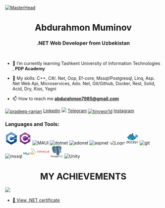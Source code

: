 <!-- ![Master-Header]() -->
 
<a href="https://rishavchanda.io"><img src="https://so-development.org/wp-content/uploads/2021/11/full-stack-development.gif" alt="MasterHead" width="1020" height="450"></a>
<h1 align="center">Abdurahmon Muminov</h1>
<h3 align="center">.NET Web Developer from Uzbekistan</h3>
<br/>
  

<p align="left">


- 🌱 I’m currently learning Tashkent University of Information Technologies , **PDP Academy**

- 💬 My skills: C++, C#/. Net, Oop, Ef-core, Mssql/Postgresql, Linq, Asp. Net Web Api, Microservices, Ado. Net, Git/Github, Docker, Rest, Solid, Acid, Dry, Kiss, Yagni 

- 📫 How to reach me **abdurahmon7985@gmail.com**
  
<a href="https://linkedin.com/in" target="blank"><img align="center" src="https://raw.githubusercontent.com/rahuldkjain/github-profile-readme-generator/master/src/images/icons/Social/linked-in-alt.svg" alt="pradeep-ranjan" height="30" width="40" /></a>   [Linkedin](https://www.linkedin.com/in/abdurahmonikromovich) <img width="20px" src="https://upload.wikimedia.org/wikipedia/commons/5/5c/Telegram_Messenger.png"> [ Telegram](https://t.me/abdurahmon_ikromovich/)   <a href="https://instagram.com/tinywor1d" target="blank"><img align="center" src="https://raw.githubusercontent.com/rahuldkjain/github-profile-readme-generator/master/src/images/icons/Social/instagram.svg" alt="tinywor1d" height="30" width="40" /></a>  [ Instagram](https://instagram.com/abdurahmon_ikromovich/)


<h3 align="left">Languages and Tools:</h3>
<p align="left">
  <img src="https://raw.githubusercontent.com/devicons/devicon/master/icons/cplusplus/cplusplus-original.svg" alt="cplusplus" width="40" height="40"/>
  <img src="https://raw.githubusercontent.com/devicons/devicon/master/icons/csharp/csharp-original.svg" alt="csharp" width="40" height="40"/>
  <img src="https://trivenisiteasset.blob.core.windows.net/trivenisiteasset-container/2025/01/dot-net-maui.png" alt="MAUI" width="40" height="40"/>
  <img src="https://upload.wikimedia.org/wikipedia/commons/thumb/e/ee/.NET_Core_Logo.svg/1200px-.NET_Core_Logo.svg.png" alt="dotnet" width="40" height="40"/>
  <img src="https://ideologylab.in/Uploads/Courses/adonet.png"  alt="adonet" width="40" height="40"/>
  <img src="https://www.prchecker.info/free-icons/128x128/asp_net_128_px.png"  alt="aspnet" width="40" height="40"/>
  <img src="https://codeopinion.com/wp-content/uploads/2017/10/Bitmap-MEDIUM_Entity-Framework-Core-Logo_2colors_Square_Boxed_RGB.png" alt="Logo" width="40" height="40" style="border-radius:50%"/>
  <img src="https://raw.githubusercontent.com/devicons/devicon/master/icons/docker/docker-original-wordmark.svg" alt="docker" width="40" height="40"/>
  <img src="https://www.vectorlogo.zone/logos/git-scm/git-scm-icon.svg" alt="git" width="40" height="40"/>
  <img src="https://www.svgrepo.com/show/303229/microsoft-sql-server-logo.svg" alt="mssql" width="40" height="40"/>
  <img src="https://raw.githubusercontent.com/devicons/devicon/master/icons/mysql/mysql-original-wordmark.svg" alt="mysql" width="40" height="40"/>
  <img src="https://raw.githubusercontent.com/devicons/devicon/master/icons/oracle/oracle-original.svg" alt="oracle" width="40" height="40"/>
  <img src="https://raw.githubusercontent.com/devicons/devicon/master/icons/postgresql/postgresql-original-wordmark.svg" alt="postgresql" width="40" height="40"/>
 <img src="https://user-images.githubusercontent.com/14800051/28288788-5e6cba04-6b0e-11e7-9be9-9a68f30ebf3d.png"  alt="Unity" width="40" height="40"/>

 </p>


 






<h1 align = "center"> MY ACHIEVEMENTS</h1>

 <img src ="https://s3.amazonaws.com/coursera_assets/meta_images/generated/CERTIFICATE_LANDING_PAGE/CERTIFICATE_LANDING_PAGE~ZL6EQY4O1FVX/CERTIFICATE_LANDING_PAGE~ZL6EQY4O1FVX.jpeg"/>

- [📄 View .NET certificate](https://coursera.org/verify/ZL6EQY4O1FVX)







